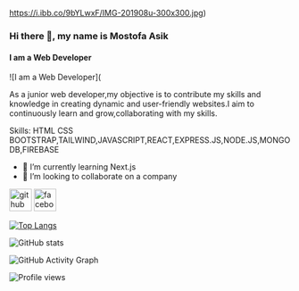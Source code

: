 https://i.ibb.co/9bYLwxF/IMG-201908u-300x300.jpg)
### Hi there 👋, my name is Mostofa Asik
#### I am a Web Developer
![I am a Web Developer](

As a junior web developer,my objective is to contribute my skills and knowledge in creating dynamic and user-friendly websites.I aim to continuously learn and grow,collaborating with my skills.

Skills: HTML CSS BOOTSTRAP,TAILWIND,JAVASCRIPT,REACT,EXPRESS.JS,NODE.JS,MONGODB,FIREBASE

- 🌱 I’m currently learning Next.js 
- 👯 I’m looking to collaborate on a company 


[<img src='https://cdn.jsdelivr.net/npm/simple-icons@3.0.1/icons/github.svg' alt='github' height='40'>](https://github.com/MostofaAsik)  [<img src='https://cdn.jsdelivr.net/npm/simple-icons@3.0.1/icons/facebook.svg' alt='facebook' height='40'>](https://www.facebook.com/MAS15060)  

[![Top Langs](https://github-readme-stats.vercel.app/api/top-langs/?username=MostofaAsik)](https://github.com/anuraghazra/github-readme-stats)

![GitHub stats](https://github-readme-stats.vercel.app/api?username=MostofaAsik&show_icons=true&count_private=true)  

![GitHub Activity Graph](https://activity-graph.herokuapp.com/graph?username=MostofaAsik)  

![Profile views](https://gpvc.arturio.dev/MostofaAsik)  
